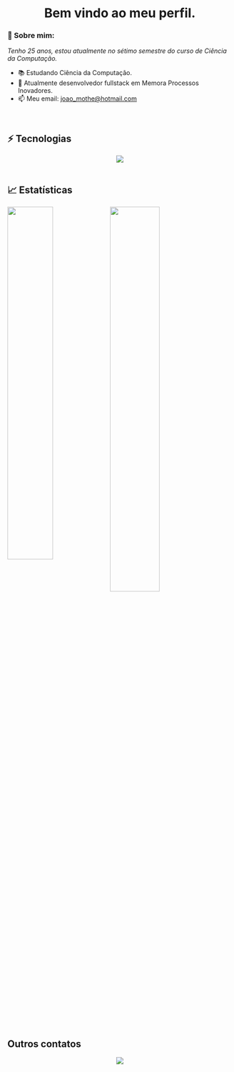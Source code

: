 <h1 align='center'> Bem vindo ao meu perfil. </h1>

### 👋 Sobre mim:

<p>
  <em>
    Tenho 25 anos, estou atualmente no sétimo semestre do curso de Ciência da Computação.
  </em>
</p>

- 📚 Estudando Ciência da Computação.
- 🚀 Atualmente desenvolvedor fullstack em Memora Processos Inovadores.
- 📫 Meu email: joao_mothe@hotmail.com

<br>

## ⚡ Tecnologias

<div align="center">
  <img src="https://skillicons.dev/icons?i=java,javascript,c,bootstrap,html,css,typescript,spring,react,angular,nodejs,mongodb,postgresql,git,github,gitlab"></img>
</div>
<br>

## 📈 Estatísticas

<img align="left" width="45%" src="https://github-readme-stats.vercel.app/api?username=J-Mothe&show_icons=true&theme=merko"></img>

<img width="47%" src="https://github-readme-stats.vercel.app/api/top-langs/?username=J-Mothe&layout=compact&theme=merko"></img>



##  Outros contatos

<div align="center">
  <p>
<a href="www.linkedin.com/in/joao-victor-mothé-vantil-aa0458253"> 
	<img src="https://img.shields.io/badge/LinkedIn-0077B5?style=for-the-badge&logo=linkedin&logoColor=white" />
 <a/><br><br>
</div>

